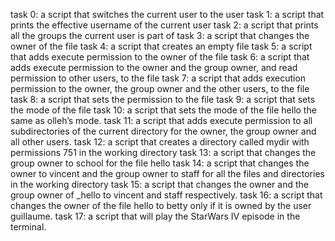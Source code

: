 task 0: a script that switches the current user to the user
task 1: a script that prints the effective username of the current user
task 2: a script that prints all the groups the current user is part of
task 3: a script that changes the owner of the file
task 4: a script that creates an empty file
task 5: a script that adds execute permission to the owner of the file
task 6: a script that adds execute permission to the owner and the group owner, and read permission to other users, to the file
task 7: a script that adds execution permission to the owner, the group owner and the other users, to the file
task 8: a script that sets the permission to the file
task 9: a script that sets the mode of the file
task 10: a script that sets the mode of the file hello the same as olleh’s mode.
task 11: a script that adds execute permission to all subdirectories of the current directory for the owner, the group owner and all other users.
task 12: a script that creates a directory called mydir with permissions 751 in the working directory
task 13: a script that changes the group owner to school for the file hello
task 14: a script that changes the owner to vincent and the group owner to staff for all the files and directories in the working directory
task 15: a script that changes the owner and the group owner of _hello to vincent and staff respectively.
task 16: a script that changes the owner of the file hello to betty only if it is owned by the user guillaume.
task 17: a script that will play the StarWars IV episode in the terminal.
